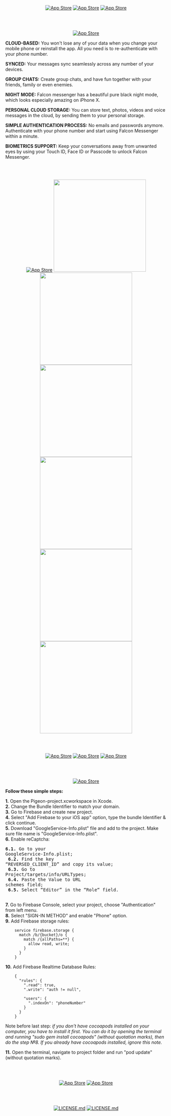 
<p align="center"> 
<a target="_blank" href="https://itunes.apple.com/app/id1313765714"><img src="https://raw.githubusercontent.com/RMizin/FalconMessenger/master/Screenshots/Title.png" alt="App Store"/></a>	
<a target="_blank" href="https://itunes.apple.com/app/id1313765714"><img src="https://raw.githubusercontent.com/RMizin/FalconMessenger/master/Screenshots/TitleDesc.png" alt="App Store"/></a>	
<a target="_blank" href="https://itunes.apple.com/app/id1313765714"><img src="https://raw.githubusercontent.com/RMizin/FalconMessenger/master/Screenshots/DOnAppStore.png" alt="App Store"/></a>
</p> 

<br>
<br>

<p align="center"> 
 <a target="_blank" href="https://itunes.apple.com/app/id1313765714"><img src="https://raw.githubusercontent.com/RMizin/FalconMessenger/master/Screenshots/FeaturesTitle.png" alt="App Store"/></a>
</p> 

<b>CLOUD-BASED:</b> You won't lose any of your data when you change your mobile phone or reinstall the app. All you need is to re-authenticate with your phone number.

<b>SYNCED:</b> Your messages sync seamlessly across any number of your devices.

<b>GROUP CHATS:</b> Create group chats, and have fun together with your friends, family or even enemies.

<b>NIGHT MODE:</b> Falcon messenger has a beautiful pure black night mode, which looks especially amazing on iPhone X.

<b>PERSONAL CLOUD STORAGE:</b> You can store text, photos, videos and voice messages in the cloud, by sending them to your personal storage.

<b>SIMPLE AUTHENTICATION PROCESS:</b> No emails and passwords anymore. Authenticate with your phone number and start using Falcon Messenger within a minute.

<b>BIOMETRICS SUPPORT:</b> Keep your conversations away from unwanted eyes by using your Touch ID, Face ID or Passcode to unlock Falcon Messenger.

<br>
<br>

<p align="center"> 
<a target="_blank" href="https://itunes.apple.com/app/id1313765714"><img src="https://raw.githubusercontent.com/RMizin/FalconMessenger/master/Screenshots/SomeFeaturesInAction.png" alt="App Store"/></a>	
<img src="https://github.com/RMizin/FalconMessenger/blob/master/Screenshots/auth.gif" width="288px">
<img src="https://github.com/RMizin/FalconMessenger/blob/master/Screenshots/faceID.gif" width="288px">
<img src="https://github.com/RMizin/FalconMessenger/blob/master/Screenshots/actions.gif" width="288px">
<img src="https://github.com/RMizin/FalconMessenger/blob/master/Screenshots/themes.gif" width="288px">
<img src="https://github.com/RMizin/FalconMessenger/blob/master/Screenshots/send.gif" width="288px">
<img src="https://github.com/RMizin/FalconMessenger/blob/master/Screenshots/typing.gif" width="288px">
</p> 

<br>
<br>

<p align="center">
 <a target="_blank" href="https://itunes.apple.com/app/id1313765714"><img src="https://raw.githubusercontent.com/RMizin/FalconMessenger/master/Screenshots/UITitle.png" alt="App Store"/></a>
 <a target="_blank" href="https://itunes.apple.com/app/id1313765714"><img src="https://raw.githubusercontent.com/RMizin/FalconMessenger/master/Screenshots/DarkUI.png" alt="App Store"/></a>
 <a target="_blank" href="https://itunes.apple.com/app/id1313765714"><img src="https://raw.githubusercontent.com/RMizin/FalconMessenger/master/Screenshots/LightUI.png" alt="App Store"/></a>
</p> 

<br>
<br>

<p align="center">
 <a target="_blank" href="https://itunes.apple.com/app/id1313765714"><img src="https://raw.githubusercontent.com/RMizin/FalconMessenger/master/Screenshots/HowTouRunTitle.png" alt="App Store"/></a>
</p> 

<b>Follow these simple steps:</b><br>

<b>1.</b> Open the Pigeon-project.xcworkspace in Xcode.<br>
<b>2.</b> Change the Bundle Identifier to match your domain.<br>
<b>3.</b> Go to Firebase and create new project.<br>
<b>4.</b> Select "Add Firebase to your iOS app" option, type the bundle Identifier & click continue.<br>
<b>5.</b> Download "GoogleService-Info.plist" file and add to the project. Make sure file name is "GoogleService-Info.plist".<br>
<b>6.</b> Enable reCaptcha:<br>
	<pre><b>6.1.</b> Go to your GoogleService-Info.plist;<br>
	<b>6.2.</b> Find the key “REVERSED_CLIENT_ID” and copy its value;<br>
	<b>6.3.</b> Go to Project/targets/info/URLTypes;<br>
	<b>6.4.</b> Paste the Value to URL schemes field;<br>
	<b>6.5.</b> Select “Editor” in the “Role“ field. <br></pre>
<b>7.</b> Go to Firebase Console, select your project, choose "Authentication" from left menu.<br>
<b>8.</b> Select "SIGN-IN METHOD" and enable "Phone" option.<br>
<b>9.</b> Add Firebase storage rules: 

		service firebase.storage {
		  match /b/{bucket}/o {
		    match /{allPaths=**} {
		      allow read, write;
		    }
		  }
		}
		
<b>10.</b> Add Firebase Realtime Database Rules:

		{ 
		  "rules": {
		    ".read": true,
		    ".write": "auth != null",

		    "users": {
		      ".indexOn": "phoneNumber"
		    }
		  }   
		}

Note before last step:<i> if you don't have cocoapods installed on your computer, you have to install it first. You can do it by opening the terminal and running "sudo gem install cocoapods" (without quotation marks), then do the step №8. If you already have cocoapods installed, ignore this note.</i>

<b>11.</b> Open the terminal, navigate to project folder and run "pod update" (without quotation marks).

<br>
<br>

<p align="center">
<a target="_blank" href="https://itunes.apple.com/app/id1313765714"><img src="https://raw.githubusercontent.com/RMizin/FalconMessenger/master/Screenshots/CompatibilityTitle.png" alt="App Store"/></a>
<a target="_blank" href="https://itunes.apple.com/app/id1313765714"><img src="https://raw.githubusercontent.com/RMizin/FalconMessenger/master/Screenshots/Compatibility.png" alt="App Store"/></a>
</p> 

<br>
<br>

<p align="center">
 <a target="_blank" href="https://github.com/RMizin/FalconMessenger/blob/master/LICENSE"><img src="https://raw.githubusercontent.com/RMizin/FalconMessenger/master/Screenshots/LicenseTitle.png" alt="LICENSE.md"/></a>
<a target="_blank" href="https://github.com/RMizin/FalconMessenger/blob/master/LICENSE"><img src="https://raw.githubusercontent.com/RMizin/FalconMessenger/master/Screenshots/License.png" alt="LICENSE.md"/></a>
</p> 
